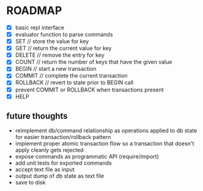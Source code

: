 # ROADMAP

- [x] basic repl interface
- [x] evaluator function to parse commands
- [x] SET <key> <value> // store the value for key
- [x] GET <key> // return the current value for key
- [x] DELETE <key> // remove the entry for key
- [x] COUNT <value> // return the number of keys that have the given value
- [x] BEGIN // start a new transaction
- [x] COMMIT // complete the current transaction
- [x] ROLLBACK // revert to state prior to BEGIN call
- [x] prevent COMMIT or ROLLBACK when transactions present
- [x] HELP

## future thoughts

- reimplement db/command relationship as operations applied to db state for easier transaction/rollback pattern
- implement proper atomic transaction flow so a transaction that doesn't apply cleanly gets rejected
- expose commands as programmatic API (require/import)
- add unit tests for exported commands
- accept text file as input
- output dump of db state as text file
- save to disk
